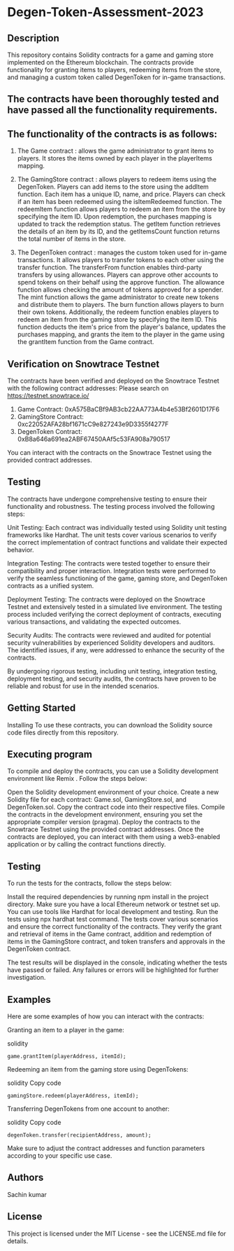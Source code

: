 # Degen-Token-Assessment-2023

## Description
This repository contains Solidity contracts for a game and gaming store implemented on the Ethereum blockchain. The contracts provide functionality for granting items to players, redeeming items from the store, and managing a custom token called DegenToken for in-game transactions.

## The contracts have been thoroughly tested and have passed all the functionality requirements.

## The functionality of the contracts is as follows:

1. The Game contract : allows the game administrator to grant items to players. It stores the items owned by each player in the playerItems mapping.

2. The GamingStore contract : allows players to redeem items using the DegenToken. Players can add items to the store using the addItem function. Each item has a unique ID, name, and price. Players can check if an item has been redeemed using the isItemRedeemed function. The redeemItem function allows players to redeem an item from the store by specifying the item ID. Upon redemption, the purchases mapping is updated to track the redemption status. The getItem function retrieves the details of an item by its ID, and the getItemsCount function returns the total number of items in the store.

3. The DegenToken contract : manages the custom token used for in-game transactions. It allows players to transfer tokens to each other using the transfer function. The transferFrom function enables third-party transfers by using allowances. Players can approve other accounts to spend tokens on their behalf using the approve function. The allowance function allows checking the amount of tokens approved for a spender. The mint function allows the game administrator to create new tokens and distribute them to players. The burn function allows players to burn their own tokens. Additionally, the redeem function enables players to redeem an item from the gaming store by specifying the item ID. This function deducts the item's price from the player's balance, updates the purchases mapping, and grants the item to the player in the game using the grantItem function from the Game contract.

## Verification on Snowtrace Testnet
The contracts have been verified and deployed on the Snowtrace Testnet with the following contract addresses:
Please search on https://testnet.snowtrace.io/

1. Game Contract: 0xA575BaCBf9AB3cb22AA773A4b4e53Bf2601D17F6
2. GamingStore Contract: 0xc22052AFA28bf1671cC9e827243e9D3355f4277F
3. DegenToken Contract: 0xB8a646a691ea2ABF67450AAf5c53FA908a790517
   
You can interact with the contracts on the Snowtrace Testnet using the provided contract addresses.

## Testing
The contracts have undergone comprehensive testing to ensure their functionality and robustness. The testing process involved the following steps:

Unit Testing: Each contract was individually tested using Solidity unit testing frameworks like Hardhat. The unit tests cover various scenarios to verify the correct implementation of contract functions and validate their expected behavior.

Integration Testing: The contracts were tested together to ensure their compatibility and proper interaction. Integration tests were performed to verify the seamless functioning of the game, gaming store, and DegenToken contracts as a unified system.

Deployment Testing: The contracts were deployed on the Snowtrace Testnet and extensively tested in a simulated live environment. The testing process included verifying the correct deployment of contracts, executing various transactions, and validating the expected outcomes.

Security Audits: The contracts were reviewed and audited for potential security vulnerabilities by experienced Solidity developers and auditors. The identified issues, if any, were addressed to enhance the security of the contracts.

By undergoing rigorous testing, including unit testing, integration testing, deployment testing, and security audits, the contracts have proven to be reliable and robust for use in the intended scenarios.

## Getting Started
Installing
To use these contracts, you can download the Solidity source code files directly from this repository.

## Executing program
To compile and deploy the contracts, you can use a Solidity development environment like Remix . Follow the steps below:

Open the Solidity development environment of your choice.
Create a new Solidity file for each contract: Game.sol, GamingStore.sol, and DegenToken.sol.
Copy the contract code into their respective files.
Compile the contracts in the development environment, ensuring you set the appropriate compiler version (pragma).
Deploy the contracts to the Snowtrace Testnet using the provided contract addresses.
Once the contracts are deployed, you can interact with them using a web3-enabled application or by calling the contract functions directly.

## Testing
To run the tests for the contracts, follow the steps below:

Install the required dependencies by running npm install in the project directory.
Make sure you have a local Ethereum network or testnet set up. You can use tools like Hardhat  for local development and testing.
Run the tests using npx hardhat test command.
The tests cover various scenarios and ensure the correct functionality of the contracts. They verify the grant and retrieval of items in the Game contract, addition and redemption of items in the GamingStore contract, and token transfers and approvals in the DegenToken contract.

The test results will be displayed in the console, indicating whether the tests have passed or failed. Any failures or errors will be highlighted for further investigation.

## Examples
Here are some examples of how you can interact with the contracts:

Granting an item to a player in the game:

solidity
```
game.grantItem(playerAddress, itemId);
```
Redeeming an item from the gaming store using DegenTokens:

solidity
Copy code
```
gamingStore.redeem(playerAddress, itemId);
```
Transferring DegenTokens from one account to another:

solidity
Copy code
```
degenToken.transfer(recipientAddress, amount);
```
Make sure to adjust the contract addresses and function parameters according to your specific use case.

## Authors
Sachin kumar

## License
This project is licensed under the MIT License - see the LICENSE.md file for details.

